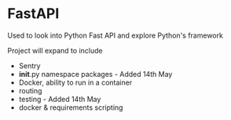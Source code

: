# FastAPI
Used to look into Python Fast API and explore Python's framework

Project will expand to include

* Sentry
* __init__.py namespace packages - Added 14th May
* Docker, ability to run in a container
* routing
* testing - Added 14th May
* docker & requirements scripting
